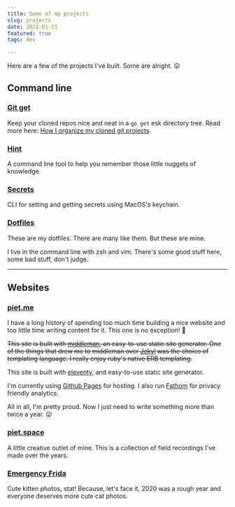 ```yaml
---
title: Some of my projects
slug: projects
date: 2021-01-21
featured: true
tags: dev

---
```


Here are a few of the projects I've built. Some are alright. 😛

<!-- excerpt -->

## Command line

### [Git get](https://github.com/pietvanzoen/git-get)

Keep your cloned repos nice and neat in a `go get` esk directory tree. Read more here: [How I organize my cloned git projects](/blog/organizing-git-projects/).

### [Hint](https://github.com/pietvanzoen/hint)

A command line tool to help you remember those little nuggets of knowledge.

### [Secrets](https://github.com/pietvanzoen/secrets)

CLI for setting and getting secrets using MacOS's keychain.

### [Dotfiles](https://github.com/pietvanzoen/dotfiles)

These are my dotfiles. There are many like them. But these are mine.

I live in the command line with zsh and vim. There's some good stuff here, some bad stuff, don't judge.

-----

## Websites

### [piet.me](https://github.com/pietvanzoen/piet.me)

I have a long history of spending too much time building a nice website and too little time writing content for it. This one is no exception! 🙈

~~This site is built with [middleman](https://middlemanapp.com), an easy-to-use static site generator. One of the things that drew me to middleman over [Jekyl](https://jekyllrb.com/) was the choice of templating language. I really enjoy ruby's native ERB templating.~~

This site is built with [eleventy](https://11ty.dev), and easy-to-use static site generator.

I'm currently using [Github Pages](https://pages.github.com) for hosting. I also run [Fathom](https://usefathom.com/) for privacy friendly analytics.

All in all, I'm pretty proud. Now I just need to write something more than twice a year. 😛


### [piet.space](https://piet.space)

A little creative outlet of mine. This is a collection of field recordings I've made over the years.


### [Emergency Frida](https://emergencyfrida.com)

Cute kitten photos, stat! Because, let's face it, 2020 was a rough year and everyone deserves more cute cat photos.
